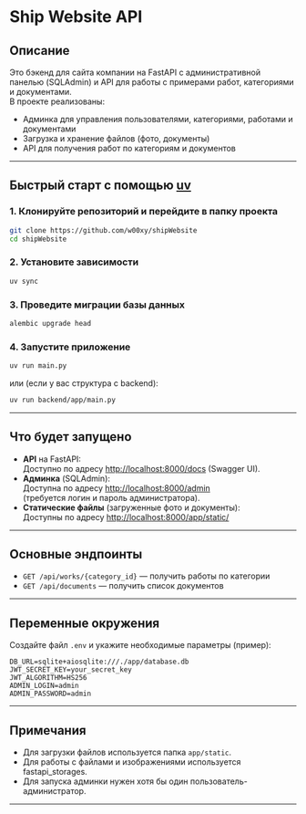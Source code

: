# Ship Website API

## Описание

Это бэкенд для сайта компании на FastAPI с административной панелью (SQLAdmin) и API для работы с примерами работ, категориями и документами.  
В проекте реализованы:
- Админка для управления пользователями, категориями, работами и документами
- Загрузка и хранение файлов (фото, документы)
- API для получения работ по категориям и документов

---

## Быстрый старт с помощью [uv](https://github.com/astral-sh/uv)

### 1. Клонируйте репозиторий и перейдите в папку проекта

```bash
git clone https://github.com/w00xy/shipWebsite
cd shipWebsite
```

### 2. Установите зависимости

```bash
uv sync
```

### 3. Проведите миграции базы данных

```bash
alembic upgrade head
```

### 4. Запустите приложение

```bash
uv run main.py
```

или (если у вас структура с backend):

```bash
uv run backend/app/main.py
```

---

## Что будет запущено

- **API** на FastAPI:  
  Доступно по адресу [http://localhost:8000/docs](http://localhost:8000/docs) (Swagger UI).
- **Админка** (SQLAdmin):  
  Доступна по адресу [http://localhost:8000/admin](http://localhost:8000/admin)  
  (требуется логин и пароль администратора).
- **Статические файлы** (загруженные фото и документы):  
  Доступны по адресу [http://localhost:8000/app/static/](http://localhost:8000/static/...)

---

## Основные эндпоинты

- `GET /api/works/{category_id}` — получить работы по категории
- `GET /api/documents` — получить список документов

---

## Переменные окружения

Создайте файл `.env` и укажите необходимые параметры (пример):

```.env
DB_URL=sqlite+aiosqlite:///./app/database.db
JWT_SECRET_KEY=your_secret_key
JWT_ALGORITHM=HS256
ADMIN_LOGIN=admin
ADMIN_PASSWORD=admin
```

---

## Примечания

- Для загрузки файлов используется папка `app/static`.
- Для работы с файлами и изображениями используется fastapi_storages.
- Для запуска админки нужен хотя бы один пользователь-администратор.

---
